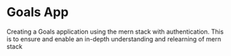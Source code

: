# Goals App
Creating a Goals application using the mern stack with authentication. This is to ensure and enable an in-depth understanding and relearning of mern stack
